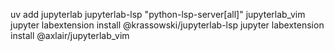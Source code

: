 uv add jupyterlab jupyterlab-lsp "python-lsp-server[all]" jupyterlab_vim
jupyter labextension install @krassowski/jupyterlab-lsp
jupyter labextension install @axlair/jupyterlab_vim
